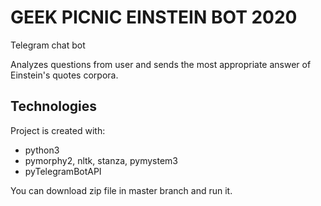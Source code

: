 # GEEK PICNIC EINSTEIN BOT 2020

Telegram chat bot

Analyzes questions from user and sends the most appropriate answer of Einstein's quotes corpora.

## Technologies
Project is created with:
* python3
* pymorphy2, nltk, stanza, pymystem3
* pyTelegramBotAPI

You can download zip file in master branch and run it.
